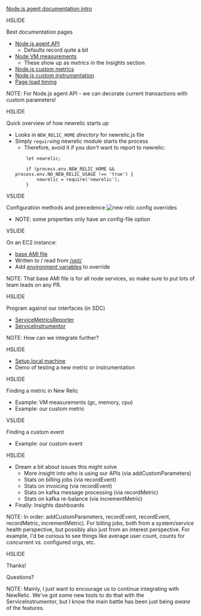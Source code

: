 [Node.js agent documentation intro](https://docs.newrelic.com/docs/agents/nodejs-agent/getting-started/introduction-new-relic-nodejs)

HSLIDE

Best documentation pages

* [Node.js agent API](https://docs.newrelic.com/docs/agents/nodejs-agent/supported-features/nodejs-agent-api)
    * Defaults record quite a bit
* [Node VM measurements](https://docs.newrelic.com/docs/agents/nodejs-agent/supported-features/node-vm-measurements)
    * These show up as *metrics* in the Insights section
* [Node.js custom metrics](https://docs.newrelic.com/docs/agents/nodejs-agent/supported-features/nodejs-custom-metrics)
* [Node.js custom instrumentation](https://docs.newrelic.com/docs/agents/nodejs-agent/supported-features/nodejs-custom-instrumentation)
* [Page load timing](https://docs.newrelic.com/docs/agents/nodejs-agent/supported-features/page-load-timing-nodejs)

NOTE: For Node.js agent API - we can decorate current transactions with custom parameters!

HSLIDE

Quick overview of how newrelic starts up
* Looks in ```NEW_RELIC_HOME``` *directory* for newrelic.js file
* Simply ```require```ing newrelic module starts the process
    * Therefore, avoid it if you *don't* want to report to newrelic:
    ```
        let newrelic;

        if (process.env.NEW_RELIC_HOME && process.env.NO_NEW_RELIC_USAGE !== 'true') {
            newrelic = require('newrelic');
        }
    ```

VSLIDE

Configuration methods and precedence
![new relic config overrides](https://docs.newrelic.com/sites/default/files/styles/inline_660px/public/thumbnails/image/nodejs%20config%20cascade_0.png?itok=r_yPD--g)

* NOTE: some properties only have an config-file option

VSLIDE

On an EC2 instance:
* [base AMI file](https://bitbucket.org/inindca/ansible-base/src/680cce1c1b7daf162044f7d3fab48eac643fd2b5/base/roles/newrelicnode-configure/templates/newrelic-config.js.j2?at=master&fileviewer=file-view-default)
* Written to / read from [/opt/](https://bitbucket.org/inindca/billing-service/raw/a1a3e5b94d90abbb8c13200f66b262786d818ac2/packer-ansible/ansible/ininservice/roles/billing-configure/templates/billing-supervisord.ini.j2)
* Add [environment variables](https://bitbucket.org/inindca/subscription-service/raw/612fec79d7e2aee03806fa6d8a1af4b69d31c847/packer-ansible/ansible/ininservice/roles/subscription-configure/templates/subscription-supervisord.ini.j2) to override

NOTE: That base AMI file is for all node services, so make sure to put lots of team leads on any PR.

HSLIDE

Program against our interfaces (in SDC)
* [ServiceMetricsReporter](https://bitbucket.org/inindca/billing-service/src/9897519d189aa0e1e8ece1f8bce10d2bccdde2ec/src/AppDependencyBuilder.js?at=master&fileviewer=file-view-default#AppDependencyBuilder.js-1038)
* [ServiceInstrumentor](https://bitbucket.org/inindca/billing-service/src/9897519d189aa0e1e8ece1f8bce10d2bccdde2ec/src/interop/zuora/ZuoraBillingHandler.js?fileviewer=file-view-default#ZuoraBillingHandler.js-761)

NOTE: How can we integrate further?

HSLIDE

* [Setup local machine](https://bitbucket.org/inindca/service-delivery-common/src/c97f082727f61e26f97c7acd78637df70850fe63/README.md?fileviewer=file-view-default)
* Demo of testing a new metric or instrumentation

HSLIDE

Finding a metric in New Relic
* Example: VM measurements (gc, memory, cpu)
* Example: our custom metric

VSLIDE

Finding a custom event
* Example: our custom event

HSLIDE

* Dream a bit about issues this might solve
    * More insight into who is using our APIs (via addCustomParameters)
    * Stats on billing jobs (via recordEvent)
    * Stats on invoicing (via recordEvent)
    * Stats on kafka message processing (via recordMetric)
    * Stats on kafka re-balance (via incrementMetric)
* Finally: Insights dashboards

NOTE: In order: addCustomParameters, recordEvent, recordEvent, recordMetric, incrementMetric). For billing jobs, both from a system/service health perspective, but possibly also just from an interest perspective.  For example, I'd be curious to see things like average user count, counts for concurrent vs. configured orgs, etc.

HSLIDE

Thanks!

Questions?

NOTE: Mainly, I just want to encourage us to continue integrating with NewRelic.  We've got some new tools to do that with the ServiceInstrumentor, but I know the main battle has been just being *aware* of the features.